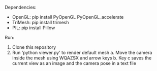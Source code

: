 Dependencies:
- OpenGL: pip install PyOpenGL PyOpenGL_accelerate
- TriMesh: pip install trimesh
- PIL: pip install Pillow

Run:
1. Clone this repository
2. Run 'python viewer.py' to render default mesh
    a. Move the camera inside the mesh using WQAZSX and arrow keys
    b. Key c saves the current view as an image and the camera pose in a text file
